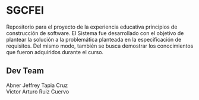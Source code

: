 # SGCFEI
Repositorio para el proyecto de la experiencia educativa principios de construcción de software. El Sistema fue desarrollado con el objetivo de plantear la solución a la problemática planteada en la especificación de requisitos. Del mismo modo, también se busca demostrar los conocimientos que fueron adquiridos durante el curso.

## Dev Team
Abner Jeffrey Tapia Cruz  
Victor Arturo Ruiz Cuervo
